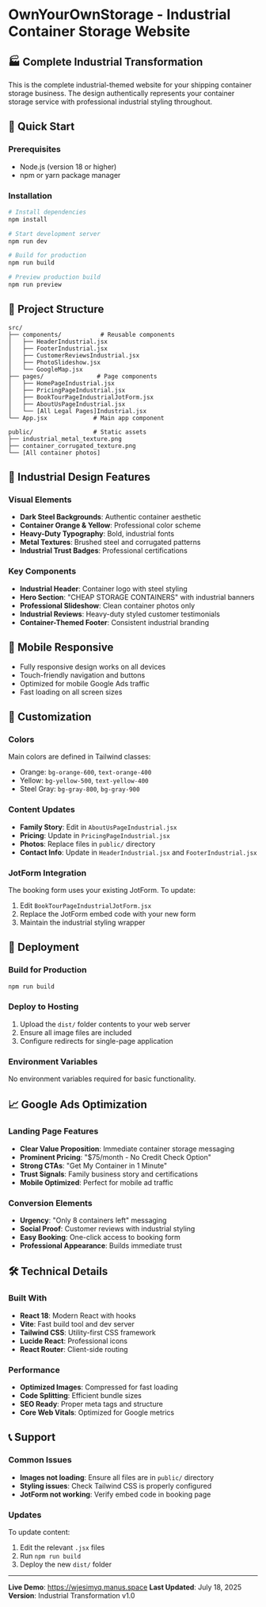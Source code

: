 # OwnYourOwnStorage - Industrial Container Storage Website

## 🏭 Complete Industrial Transformation
This is the complete industrial-themed website for your shipping container storage business. The design authentically represents your container storage service with professional industrial styling throughout.

## 🚀 Quick Start

### Prerequisites
- Node.js (version 18 or higher)
- npm or yarn package manager

### Installation
```bash
# Install dependencies
npm install

# Start development server
npm run dev

# Build for production
npm run build

# Preview production build
npm run preview
```

## 📁 Project Structure
```
src/
├── components/           # Reusable components
│   ├── HeaderIndustrial.jsx
│   ├── FooterIndustrial.jsx
│   ├── CustomerReviewsIndustrial.jsx
│   ├── PhotoSlideshow.jsx
│   └── GoogleMap.jsx
├── pages/               # Page components
│   ├── HomePageIndustrial.jsx
│   ├── PricingPageIndustrial.jsx
│   ├── BookTourPageIndustrialJotForm.jsx
│   ├── AboutUsPageIndustrial.jsx
│   └── [All Legal Pages]Industrial.jsx
└── App.jsx             # Main app component

public/                 # Static assets
├── industrial_metal_texture.png
├── container_corrugated_texture.png
└── [All container photos]
```

## 🎨 Industrial Design Features

### Visual Elements
- **Dark Steel Backgrounds**: Authentic container aesthetic
- **Container Orange & Yellow**: Professional color scheme
- **Heavy-Duty Typography**: Bold, industrial fonts
- **Metal Textures**: Brushed steel and corrugated patterns
- **Industrial Trust Badges**: Professional certifications

### Key Components
- **Industrial Header**: Container logo with steel styling
- **Hero Section**: "CHEAP STORAGE CONTAINERS" with industrial banners
- **Professional Slideshow**: Clean container photos only
- **Industrial Reviews**: Heavy-duty styled customer testimonials
- **Container-Themed Footer**: Consistent industrial branding

## 📱 Mobile Responsive
- Fully responsive design works on all devices
- Touch-friendly navigation and buttons
- Optimized for mobile Google Ads traffic
- Fast loading on all screen sizes

## 🔧 Customization

### Colors
Main colors are defined in Tailwind classes:
- Orange: `bg-orange-600`, `text-orange-400`
- Yellow: `bg-yellow-500`, `text-yellow-400`
- Steel Gray: `bg-gray-800`, `bg-gray-900`

### Content Updates
- **Family Story**: Edit in `AboutUsPageIndustrial.jsx`
- **Pricing**: Update in `PricingPageIndustrial.jsx`
- **Photos**: Replace files in `public/` directory
- **Contact Info**: Update in `HeaderIndustrial.jsx` and `FooterIndustrial.jsx`

### JotForm Integration
The booking form uses your existing JotForm. To update:
1. Edit `BookTourPageIndustrialJotForm.jsx`
2. Replace the JotForm embed code with your new form
3. Maintain the industrial styling wrapper

## 🚀 Deployment

### Build for Production
```bash
npm run build
```

### Deploy to Hosting
1. Upload the `dist/` folder contents to your web server
2. Ensure all image files are included
3. Configure redirects for single-page application

### Environment Variables
No environment variables required for basic functionality.

## 📈 Google Ads Optimization

### Landing Page Features
- **Clear Value Proposition**: Immediate container storage messaging
- **Prominent Pricing**: "$75/month - No Credit Check Option"
- **Strong CTAs**: "Get My Container in 1 Minute"
- **Trust Signals**: Family business story and certifications
- **Mobile Optimized**: Perfect for mobile ad traffic

### Conversion Elements
- **Urgency**: "Only 8 containers left" messaging
- **Social Proof**: Customer reviews with industrial styling
- **Easy Booking**: One-click access to booking form
- **Professional Appearance**: Builds immediate trust

## 🛠 Technical Details

### Built With
- **React 18**: Modern React with hooks
- **Vite**: Fast build tool and dev server
- **Tailwind CSS**: Utility-first CSS framework
- **Lucide React**: Professional icons
- **React Router**: Client-side routing

### Performance
- **Optimized Images**: Compressed for fast loading
- **Code Splitting**: Efficient bundle sizes
- **SEO Ready**: Proper meta tags and structure
- **Core Web Vitals**: Optimized for Google metrics

## 📞 Support

### Common Issues
- **Images not loading**: Ensure all files are in `public/` directory
- **Styling issues**: Check Tailwind CSS is properly configured
- **JotForm not working**: Verify embed code in booking page

### Updates
To update content:
1. Edit the relevant `.jsx` files
2. Run `npm run build`
3. Deploy the new `dist/` folder

---

**Live Demo**: https://wjesimyq.manus.space
**Last Updated**: July 18, 2025
**Version**: Industrial Transformation v1.0

